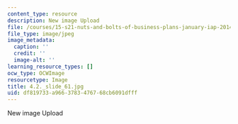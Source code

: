 ```yaml
---
content_type: resource
description: New image Upload
file: /courses/15-s21-nuts-and-bolts-of-business-plans-january-iap-2014/df819733a9663783476768cb6091dfff_4.2._slide_61.jpg
file_type: image/jpeg
image_metadata:
  caption: ''
  credit: ''
  image-alt: ''
learning_resource_types: []
ocw_type: OCWImage
resourcetype: Image
title: 4.2._slide_61.jpg
uid: df819733-a966-3783-4767-68cb6091dfff
---
```

New image Upload